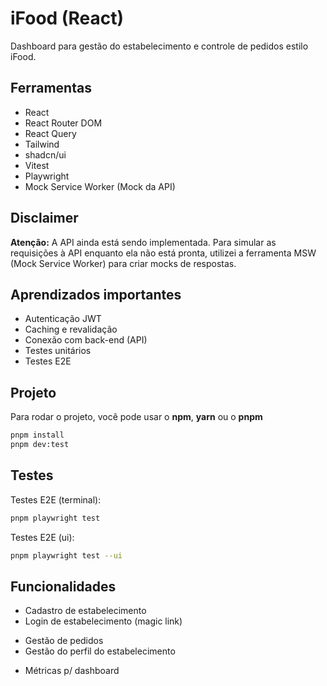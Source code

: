# iFood (React)

Dashboard para gestão do estabelecimento e controle de pedidos estilo iFood.

## Ferramentas

- React
- React Router DOM
- React Query
- Tailwind
- shadcn/ui
- Vitest
- Playwright
- Mock Service Worker (Mock da API)

## Disclaimer

**Atenção:** A API ainda está sendo implementada. Para simular as requisições à API enquanto ela não está pronta, utilizei a ferramenta MSW (Mock Service Worker) para criar mocks de respostas.

## Aprendizados importantes

- Autenticação JWT
- Caching e revalidação
- Conexão com back-end (API)
- Testes unitários
- Testes E2E

## Projeto

Para rodar o projeto, você pode usar o **npm**, **yarn** ou o **pnpm**

```bash
pnpm install
pnpm dev:test
```

## Testes

Testes E2E (terminal):

```bash
pnpm playwright test
```

Testes E2E (ui):

```bash
pnpm playwright test --ui
```

## Funcionalidades

- Cadastro de estabelecimento
- Login de estabelecimento (magic link)
<!-- - Cadastro como cliente
- Criação de novos pedidos
- Gestão do cardápio
- Gestão de avaliações -->
- Gestão de pedidos
- Gestão do perfil do estabelecimento
<!-- - Loja aberta/fechada -->
- Métricas p/ dashboard
  <!-- - Gráfico de pedidos nos últimos 15 dias
  - Gráfico de valores nos últimos 15 dias
  - Média de avaliações (mês/geral)
  - Média de pedidos por dia (mês/geral) -->
<!-- - Notificações sonoras de novos pedidos (alterar favicon) -->
